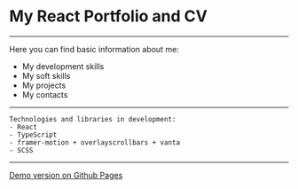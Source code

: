 # My React Portfolio and CV

***

Here you can find basic information about me:

* My development skills
* My soft skills
* My projects
* My contacts

***

```
Technologies and libraries in development:
- React
- TypeScript
- framer-motion + overlayscrollbars + vanta
- SCSS
```

***

[Demo version on Github Pages](https://nedug.github.io/cv-alexander-r/)